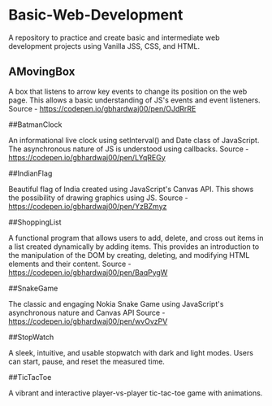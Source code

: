 # Basic-Web-Development

A repository to practice and create basic and intermediate web development projects using Vanilla JSS, CSS, and HTML.

## AMovingBox

A box that listens to arrow key events to change its position on the web page. This allows a basic understanding of JS's events and event listeners. 
Source - https://codepen.io/gbhardwaj00/pen/OJdRrRE

##BatmanClock

An informational live clock using setInterval() and Date class of JavaScript. The asynchronous nature of JS is understood using callbacks.
Source - https://codepen.io/gbhardwaj00/pen/LYqREGy

##IndianFlag

Beautiful flag of India created using JavaScript's Canvas API. This shows the possibility of drawing graphics using JS.
Source - https://codepen.io/gbhardwaj00/pen/YzBZmyz

##ShoppingList

A functional program that allows users to add, delete, and cross out items in a list created dynamically by adding items. This provides an introduction to the manipulation of the DOM by creating, deleting, and modifying HTML elements and their content.
Source - https://codepen.io/gbhardwaj00/pen/BaqPygW

##SnakeGame

The classic and engaging Nokia Snake Game using JavaScript's asynchronous nature and Canvas API
Source - https://codepen.io/gbhardwaj00/pen/wvOvzPV

##StopWatch

A sleek, intuitive, and usable stopwatch with dark and light modes. Users can start, pause, and reset the measured time. 

##TicTacToe

A vibrant and interactive player-vs-player tic-tac-toe game with animations.



